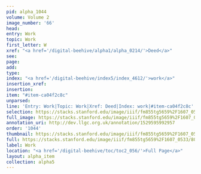 ```yaml
---
pid: alpha_1044
volume: Volume 2
image_number: '66'
head: 
entry: Work
topic: Work
first_letter: W
xref: "<a href='/digital-beehive/alpha1/alpha_0214/'>Deed</a>"
see: 
page: 
add: 
type: 
index: "<a href='/digital-beehive/index5/index_4612/'>work</a>"
insertion_xref: 
insertion: 
item: "#item-ca04f2c8c"
unparsed: 
line: 'Entry: Work|Topic: Work|Xref: Deed|Index: work|#item-ca04f2c8c'
selection: https://stacks.stanford.edu/image/iiif/fm855tg5659%2F1607_0533/802,2222,2945,495/full/0/default.jpg
full_image: https://stacks.stanford.edu/image/iiif/fm855tg5659%2F1607_0533/full/full/0/default.jpg
annotation_uri: http://dev.llgc.org.uk/annotation/1529595992957
order: '1044'
thumbnail: https://stacks.stanford.edu/image/iiif/fm855tg5659%2F1607_0533/802,2222,600,180/250,/0/default.jpg
full: https://stacks.stanford.edu/image/iiif/fm855tg5659%2F1607_0533/802,2222,2945,495/full/0/default.jpg
label: Work
location: "<a href='/digital-beehive/toc/toc2_056/'>Full Page</a>"
layout: alpha_item
collection: alpha5
---
```

